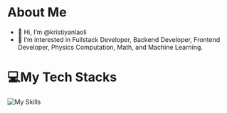 # About Me
- 👋 Hi, I’m @kristiyanlaoli
- 👀 I’m interested in Fullstack Developer, Backend Developer, Frontend Developer, Physics Computation, Math, and Machine Learning.

# 💻My Tech Stacks
![My Skills](https://skillicons.dev/icons?i=js,html,css,nodejs,react,redux,tailwind,express,mysql,prisma,git)

